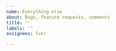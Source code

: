 ```yaml
---
name: Everything else
about: Bugs, feature requests, comments
title: ''
labels: ''
assignees: fxkr

---
```



